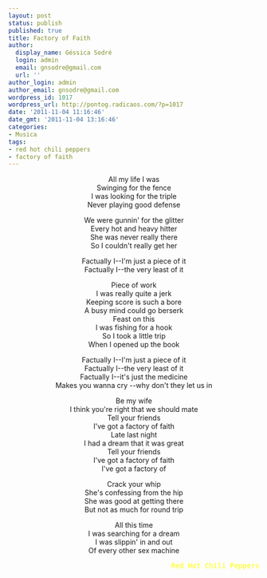 ```yaml
---
layout: post
status: publish
published: true
title: Factory of Faith
author:
  display_name: Géssica Sodré
  login: admin
  email: gnsodre@gmail.com
  url: ''
author_login: admin
author_email: gnsodre@gmail.com
wordpress_id: 1017
wordpress_url: http://pontog.radicaos.com/?p=1017
date: '2011-11-04 11:16:46'
date_gmt: '2011-11-04 13:16:46'
categories:
- Musica
tags:
- red hot chili peppers
- factory of faith
---
```

<p style="text-align: center;">All my life I was<br />
Swinging for the fence<br />
I was looking for the triple<br />
Never playing good defense</p>
<p style="text-align: center;">We were gunnin' for the glitter<br />
Every hot and heavy hitter<br />
She was never really there<br />
So I couldn't really get her</p>
<p style="text-align: center;">Factually I--I'm just a piece of it<br />
Factually I--the very least of it</p>
<p style="text-align: center;">Piece of work<br />
I was really quite a jerk<br />
Keeping score is such a bore<br />
A busy mind could go berserk<br />
Feast on this<br />
I was fishing for a hook<br />
So I took a little trip<br />
When I opened up the book</p>
<p style="text-align: center;">Factually I--I'm just a piece of it<br />
Factually I--the very least of it<br />
Factually I--it's just the medicine<br />
Makes you wanna cry --why don't they let us in</p>
<p style="text-align: center;">Be my wife<br />
I think you're right that we should mate<br />
Tell your friends<br />
I've got a factory of faith<br />
Late last night<br />
I had a dream that it was great<br />
Tell your friends<br />
I've got a factory of faith<br />
I've got a factory of</p>
<p style="text-align: center;">Crack your whip<br />
She's confessing from the hip<br />
She was good at getting there<br />
But not as much for round trip</p>
<p style="text-align: center;">All this time<br />
I was searching for a dream<br />
I was slippin' in and out<br />
Of every other sex machine</p>
<pre style="text-align: right;"><span style="color: #ffff00;">Red Hot Chili Peppers</span></pre>
